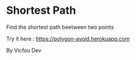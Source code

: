 # Shortest Path

Find the shortest path beetween two points

Try it here : https://polygon-avoid.herokuapp.com

By Vicfou Dev